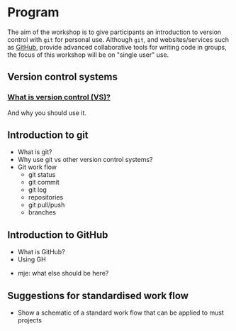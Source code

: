 # Program

The aim of the workshop is to give participants an introduction to version control with `git` for personal use. Although `git`, and websites/services such as [GitHub](github.com), provide advanced collaborative tools for writing code in groups, the focus of this workshop will be on "single user" use.

## Version control systems

### [What is version control (VS)?](https://www.git-scm.com/book/en/v2/Getting-Started-About-Version-Control)

And why you should use it.

## Introduction to git

* What is git?
* Why use git vs other version control systems?
* Git work flow
	- git status
	- git commit
	- git log
	- repositories
	- git pull/push
	- branches

## Introduction to GitHub

* What is GitHub?
* Using GH

- mje: what else should be here?


## Suggestions for standardised work flow

* Show a schematic of a standard work flow that can be applied to must projects
